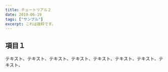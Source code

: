 ```yaml
---
title: チュートリアル２
date: 2019-06-19
tags: ["サンプル"]
excerpt: これは抜粋です。
---
```


## 項目１

テキスト、テキスト、テキスト、テキスト、テキスト、テキスト、テキスト、テキスト、
